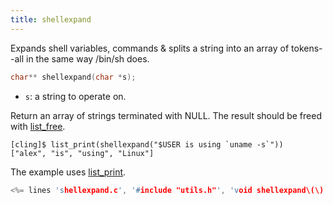 ```yaml
---
title: shellexpand
---
```


Expands shell variables, commands & splits a string into an array of
tokens--all in the same way /bin/sh does.

```c
char** shellexpand(char *s);
```

* `s`: a string to operate on.

Return an array of strings terminated with NULL. The result should be
freed with [list_free](#str_vector_utils).

~~~
[cling]$ list_print(shellexpand("$USER is using `uname -s`"))
["alex", "is", "using", "Linux"]
~~~

The example uses [list_print](#str_vector_utils).

```c
<%= lines 'shellexpand.c', '#include "utils.h"', 'void shellexpand\(\) {' %>
```
